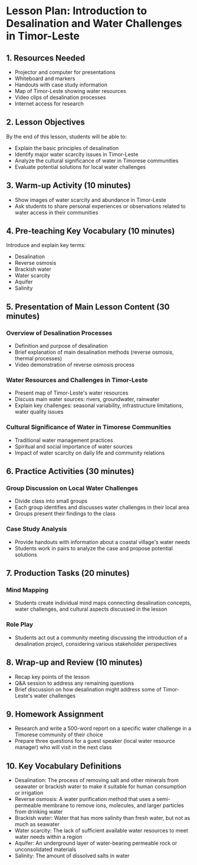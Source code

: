 # Lesson Plan: Introduction to Desalination and Water Challenges in Timor-Leste

## 1. Resources Needed

- Projector and computer for presentations
- Whiteboard and markers
- Handouts with case study information
- Map of Timor-Leste showing water resources
- Video clips of desalination processes
- Internet access for research

## 2. Lesson Objectives

By the end of this lesson, students will be able to:
- Explain the basic principles of desalination
- Identify major water scarcity issues in Timor-Leste
- Analyze the cultural significance of water in Timorese communities
- Evaluate potential solutions for local water challenges

## 3. Warm-up Activity (10 minutes)

- Show images of water scarcity and abundance in Timor-Leste
- Ask students to share personal experiences or observations related to water access in their communities

## 4. Pre-teaching Key Vocabulary (10 minutes)

Introduce and explain key terms:
- Desalination
- Reverse osmosis
- Brackish water
- Water scarcity
- Aquifer
- Salinity

## 5. Presentation of Main Lesson Content (30 minutes)

### Overview of Desalination Processes
- Definition and purpose of desalination
- Brief explanation of main desalination methods (reverse osmosis, thermal processes)
- Video demonstration of reverse osmosis process

### Water Resources and Challenges in Timor-Leste
- Present map of Timor-Leste's water resources
- Discuss main water sources: rivers, groundwater, rainwater
- Explain key challenges: seasonal variability, infrastructure limitations, water quality issues

### Cultural Significance of Water in Timorese Communities
- Traditional water management practices
- Spiritual and social importance of water sources
- Impact of water scarcity on daily life and community relations

## 6. Practice Activities (30 minutes)

### Group Discussion on Local Water Challenges
- Divide class into small groups
- Each group identifies and discusses water challenges in their local area
- Groups present their findings to the class

### Case Study Analysis
- Provide handouts with information about a coastal village's water needs
- Students work in pairs to analyze the case and propose potential solutions

## 7. Production Tasks (20 minutes)

### Mind Mapping
- Students create individual mind maps connecting desalination concepts, water challenges, and cultural aspects discussed in the lesson

### Role Play
- Students act out a community meeting discussing the introduction of a desalination project, considering various stakeholder perspectives

## 8. Wrap-up and Review (10 minutes)

- Recap key points of the lesson
- Q&A session to address any remaining questions
- Brief discussion on how desalination might address some of Timor-Leste's water challenges

## 9. Homework Assignment

- Research and write a 500-word report on a specific water challenge in a Timorese community of their choice
- Prepare three questions for a guest speaker (local water resource manager) who will visit in the next class

## 10. Key Vocabulary Definitions

- Desalination: The process of removing salt and other minerals from seawater or brackish water to make it suitable for human consumption or irrigation
- Reverse osmosis: A water purification method that uses a semi-permeable membrane to remove ions, molecules, and larger particles from drinking water
- Brackish water: Water that has more salinity than fresh water, but not as much as seawater
- Water scarcity: The lack of sufficient available water resources to meet water needs within a region
- Aquifer: An underground layer of water-bearing permeable rock or unconsolidated materials
- Salinity: The amount of dissolved salts in water